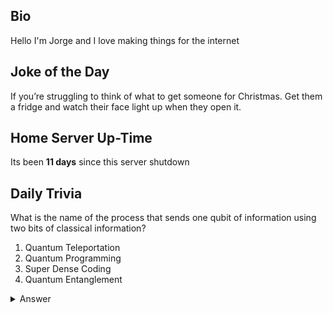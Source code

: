 ## Bio

Hello I'm Jorge and I love making things for the internet

## Joke of the Day

If you’re struggling to think of what to get someone for Christmas. Get them a fridge and watch their face light up when they open it.

## Home Server Up-Time

Its been **11 days** since this server shutdown


## Daily Trivia

What is the name of the process that sends one qubit of information using two bits of classical information?
 1. Quantum Teleportation
 2. Quantum Programming
 3. Super Dense Coding
 4. Quantum Entanglement

<details>
  <summary>Answer</summary>
  Quantum Teleportation
</details>
